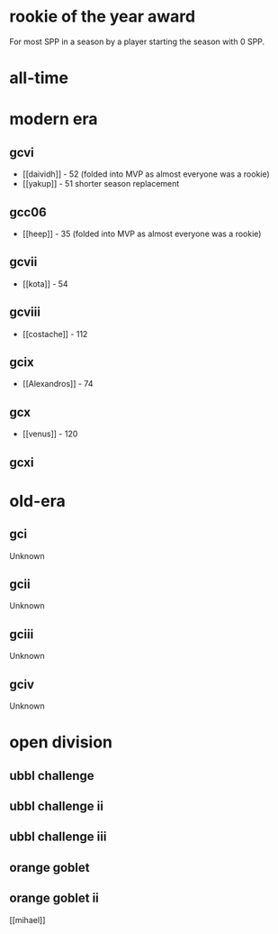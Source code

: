 # rookie of the year award

For most SPP in a season by a player starting the season with 0 SPP.

# all-time


# modern era

## gcvi

* [[daividh]] - 52 (folded into MVP as almost everyone was a rookie)
* [[yakup]] - 51 shorter season replacement

## gcc06

* [[heep]] - 35 (folded into MVP as almost everyone was a rookie)

## gcvii

* [[kota]] - 54

## gcviii

* [[costache]] - 112

## gcix

* [[Alexandros]] - 74

## gcx

* [[venus]] - 120

## gcxi



# old-era

## gci

Unknown

## gcii

Unknown

## gciii

Unknown

## gciv

Unknown

# open division

## ubbl challenge

## ubbl challenge ii

## ubbl challenge iii

## orange goblet

## orange goblet ii

[[mihael]]